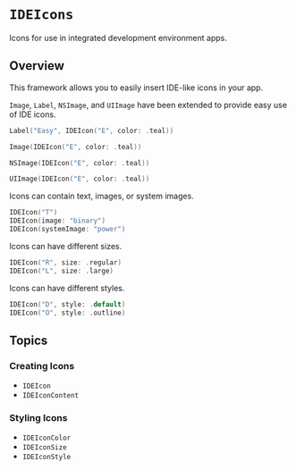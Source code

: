 # ``IDEIcons``

Icons for use in integrated development environment apps.

## Overview

This framework allows you to easily insert IDE-like icons in your app.

`Image`, `Label`, `NSImage`, and `UIImage` have been extended to provide easy use of IDE icons.

```swift
Label("Easy", IDEIcon("E", color: .teal))

Image(IDEIcon("E", color: .teal))

NSImage(IDEIcon("E", color: .teal))

UIImage(IDEIcon("E", color: .teal))
```

Icons can contain text, images, or system images.

```swift
IDEIcon("T")
IDEIcon(image: "binary")
IDEIcon(systemImage: "power")
```

Icons can have different sizes.

```swift
IDEIcon("R", size: .regular)
IDEIcon("L", size: .large)
```

Icons can have different styles.

```swift
IDEIcon("D", style: .default)
IDEIcon("O", style: .outline)
```

## Topics

### Creating Icons

- ``IDEIcon``
- ``IDEIconContent``

### Styling Icons

- ``IDEIconColor``
- ``IDEIconSize``
- ``IDEIconStyle``
